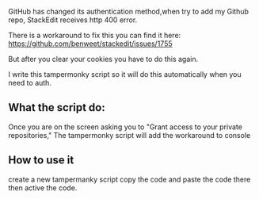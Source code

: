 GitHub has changed its authentication method,when try to add my Github repo, StackEdit receives http 400 error.

There is a workaround to fix this you can find it here: https://github.com/benweet/stackedit/issues/1755

But after you clear your cookies you have to do this again. 

I write this tampermonky script so it will do this automatically when you need to auth.

## What the script do:

Once you are on the screen asking you to "Grant access to your private repositories," The tampermonky script will add the workaround to console

## How to use it
create a new tampermanky script copy the code and paste the code there then active the code.
